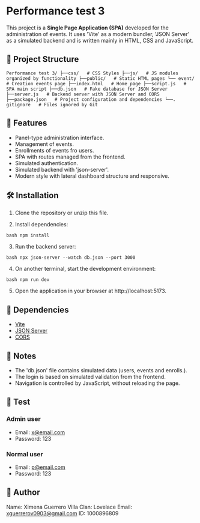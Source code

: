 # Performance test 3

This project is a **Single Page Application (SPA)** developed for the administration of events. It uses 'Vite' as a modern bundler, 'JSON Server' as a simulated backend and is written mainly in HTML, CSS and JavaScript.

## 📁 Project Structure

`
Performance test 3/
├──css/   # CSS Styles
├──js/   # JS modules organized by functionality
├──public/   # Static HTML pages
  └── event/ # Creation events page
├──index.html   # Home page
├──script.js   # SPA main script
├──db.json   # Fake database for JSON Server
├──server.js   # Backend server with JSON Server and CORS
├──package.json   # Project configuration and dependencies
└──. gitignore   # Files ignored by Git
`

## 🚀 Features

- Panel-type administration interface.
- Management of events.
- Enrollments of events fro users.
- SPA with routes managed from the frontend.
- Simulated authentication.
- Simulated backend with 'json-server'.
- Modern style with lateral dashboard structure and responsive.

## 🛠️ Installation

1. Clone the repository or unzip this file.
   
3. Install dependencies:

`bash
npm install
`

3. Run the backend server:

`bash
npx json-server --watch db.json --port 3000
`

4. On another terminal, start the development environment:

`bash
npm run dev
`

5. Open the application in your browser at http://localhost:5173.

## 🧪 Dependencies

- [Vite](https://vitejs.dev/)
- [JSON Server](https://github.com/typicode/json-server)
- [CORS](https://www.npmjs.com/package/cors)

## 📄 Notes

- The 'db.json' file contains simulated data (users, events and enrolls.).
- The login is based on simulated validation from the frontend.
- Navigation is controlled by JavaScript, without reloading the page.

## 🧪 Test

### Admin user
- Email: x@email.com
- Password: 123

### Normal user
- Email: p@email.com
- Password: 123

## 📌 Author 

Name: Ximena Guerrero Villa
Clan: Lovelace
Email: xguerrerov0903@gmail.com
ID: 1000896809
